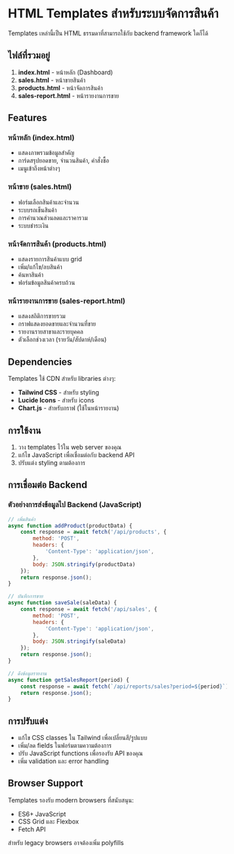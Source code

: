 
# HTML Templates สำหรับระบบจัดการสินค้า

Templates เหล่านี้เป็น HTML ธรรมดาที่สามารถใช้กับ backend framework ใดก็ได้

## ไฟล์ที่รวมอยู่

1. **index.html** - หน้าหลัก (Dashboard)
2. **sales.html** - หน้าขายสินค้า
3. **products.html** - หน้าจัดการสินค้า
4. **sales-report.html** - หน้ารายงานการขาย

## Features

### หน้าหลัก (index.html)
- แสดงภาพรวมข้อมูลสำคัญ
- การ์ดสรุปยอดขาย, จำนวนสินค้า, คำสั่งซื้อ
- เมนูเข้าถึงหน้าต่างๆ

### หน้าขาย (sales.html)
- ฟอร์มเลือกสินค้าและจำนวน
- ระบบรถเข็นสินค้า
- การคำนวณส่วนลดและราคารวม
- ระบบชำระเงิน

### หน้าจัดการสินค้า (products.html)
- แสดงรายการสินค้าแบบ grid
- เพิ่ม/แก้ไข/ลบสินค้า
- ค้นหาสินค้า
- ฟอร์มข้อมูลสินค้าครบถ้วน

### หน้ารายงานการขาย (sales-report.html)
- แสดงสถิติการขายรวม
- กราฟแสดงยอดขายและจำนวนที่ขาย
- รายงานรายสาขาและรายบุคคล
- ตัวเลือกช่วงเวลา (รายวัน/สัปดาห์/เดือน)

## Dependencies

Templates ใช้ CDN สำหรับ libraries ต่างๆ:
- **Tailwind CSS** - สำหรับ styling
- **Lucide Icons** - สำหรับ icons
- **Chart.js** - สำหรับกราฟ (ใช้ในหน้ารายงาน)

## การใช้งาน

1. วาง templates ไว้ใน web server ของคุณ
2. แก้ไข JavaScript เพื่อเชื่อมต่อกับ backend API
3. ปรับแต่ง styling ตามต้องการ

## การเชื่อมต่อ Backend

### ตัวอย่างการส่งข้อมูลไป Backend (JavaScript)

```javascript
// เพิ่มสินค้า
async function addProduct(productData) {
    const response = await fetch('/api/products', {
        method: 'POST',
        headers: {
            'Content-Type': 'application/json',
        },
        body: JSON.stringify(productData)
    });
    return response.json();
}

// บันทึกการขาย
async function saveSale(saleData) {
    const response = await fetch('/api/sales', {
        method: 'POST',
        headers: {
            'Content-Type': 'application/json',
        },
        body: JSON.stringify(saleData)
    });
    return response.json();
}

// ดึงข้อมูลรายงาน
async function getSalesReport(period) {
    const response = await fetch(`/api/reports/sales?period=${period}`);
    return response.json();
}
```

## การปรับแต่ง

- แก้ไข CSS classes ใน Tailwind เพื่อเปลี่ยนสี/รูปแบบ
- เพิ่ม/ลด fields ในฟอร์มตามความต้องการ
- ปรับ JavaScript functions เพื่อรองรับ API ของคุณ
- เพิ่ม validation และ error handling

## Browser Support

Templates รองรับ modern browsers ที่สนับสนุน:
- ES6+ JavaScript
- CSS Grid และ Flexbox
- Fetch API

สำหรับ legacy browsers อาจต้องเพิ่ม polyfills
